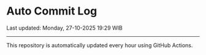 # Auto Commit Log

Last updated: Monday, 27-10-2025 19:29 WIB

---

This repository is automatically updated every hour using GitHub Actions.
